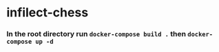 # infilect-chess

### In the root directory run `docker-compose build .` then `docker-compose up -d`
